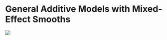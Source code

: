 # General Additive Models with Mixed-Effect Smooths

[![](https://zenodo.org//badge/DOI/10.5281/zenodo.1098244.svg)](https://dx.doi.org/10.5281/zenodo.1098244)
